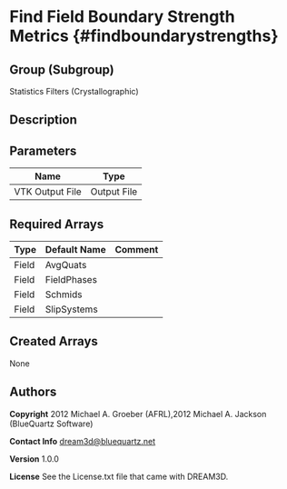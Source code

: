 Find Field Boundary Strength Metrics {#findboundarystrengths}
======

## Group (Subgroup) ##
Statistics Filters (Crystallographic)

## Description ##

## Parameters ##

| Name | Type |
|------|------|
| VTK Output File | Output File |

## Required Arrays ##

| Type | Default Name | Comment |
|------|--------------|---------|
| Field | AvgQuats |  |
| Field | FieldPhases |  |
| Field | Schmids |  |
| Field | SlipSystems |  |

## Created Arrays ##
None


## Authors ##

**Copyright** 2012 Michael A. Groeber (AFRL),2012 Michael A. Jackson (BlueQuartz Software)

**Contact Info** dream3d@bluequartz.net

**Version** 1.0.0

**License**  See the License.txt file that came with DREAM3D.

